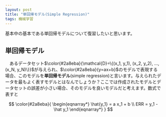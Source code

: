 ```yaml
---
layout: post
title: "単回帰モデル(Simple Regression)"
tags: 機械学習
---
```


基本中の基本である単回帰モデルについて復習したいと思います。

## 単回帰モデル

　あるデータセット$\color{#2a8eba}{\mathcal{D}=\{(x_1, y_1), (x_2, y_2), ..., (x_N, y_N)\}}$が与えられ、$\color{#2a8eba}{y=ax+b}$のモデルで表現する場合、このモデルを**単回帰モデル**(simple regression)と言います。与えられたデータを最もよく表すモデルとはなんでしょうか？ここでは作成されたモデルとデータセットの誤差が小さい場合、そのモデルを良いモデルだと考えます。数式で表すと

$$
\color{#2a8eba}{
\begin{eqnarray*}
    \hat{y_1} = a x_1 + b \\
    ERR = y_1 - \hat y_1
\end{eqnarray*}
}
$$
